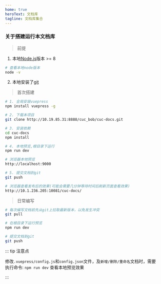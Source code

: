 ```yaml
---
home: true
heroText: 文档库
tagline: 文档库集合
---
```


### 关于搭建运行本文档库
> 前提

1. 本地[Node.js](https://nodejs.org/en/download/)版本 >= 8

```bash
# 查看本地node版本
node -v
```

2. 本地安装了[git](https://git-scm.com/downloads)

> 首次搭建

```bash
# 1. 全局安装vuepress
npm install vuepress -g

# 2. 下载本项目
git clone http://10.19.85.31:8888/cuc_bob/cuc-docs.git

# 3. 安装依赖
cd cuc-docs
npm install

# 4. 本地预览,根目录下运行
npm run dev

# 浏览器本地预览
http://localhost:9000

# 5. 提交文档到git
git push

# 浏览器查看发布后的效果(可能会需要几分钟等待时间后刷新页面查看效果)
http://10.1.236.205:10081/cuc-docs/
```
> 日常编写

```bash
# 每次编写文档前先从git上拉取最新版本，以免发生冲突
git pull

# 在根目录下运行预览
npm run dev

# 提交文档到git
git push
```

::: tip 注意点

修改`.vuepress/config.js`和`config.json`文件，及`新增/删除/重命名`文档时，需要执行命令: `npm run dev` 查看本地预览效果

:::


